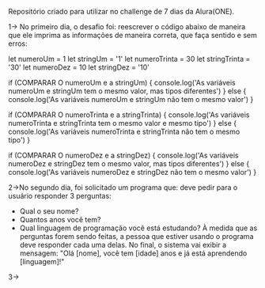 Repositório criado para utilizar no challenge de 7 dias da Alura(ONE).

1-> No primeiro dia, o desafio foi: reescrever o código abaixo de maneira que ele imprima as informações de maneira correta, que faça sentido e sem erros:

let numeroUm = 1
let stringUm = '1'
let numeroTrinta = 30
let stringTrinta = '30'
let numeroDez = 10
let stringDez = '10'

if (COMPARAR O numeroUm e a stringUm) {
  console.log('As variáveis numeroUm e stringUm tem o mesmo valor, mas tipos diferentes')
} else {
  console.log('As variáveis numeroUm e stringUm não tem o mesmo valor')
}

if (COMPARAR O numeroTrinta e a stringTrinta) {
  console.log('As variáveis numeroTrinta e stringTrinta tem o mesmo valor e mesmo tipo')
} else {
  console.log('As variáveis numeroTrinta e stringTrinta não tem o mesmo tipo')
}

if (COMPARAR O numeroDez e a stringDez) {
  console.log('As variáveis numeroDez e stringDez tem o mesmo valor, mas tipos diferentes')
} else {
  console.log('As variáveis numeroDez e stringDez não tem o mesmo valor')
}

2->No segundo dia, foi solicitado um programa que: deve pedir para o usuário responder 3 perguntas:
- Qual o seu nome?
- Quantos anos você tem?
- Qual linguagem de programação você está estudando?
À medida que as perguntas forem sendo feitas, a pessoa que estiver usando o programa deve responder cada uma delas.
No final, o sistema vai exibir a mensagem:
"Olá [nome], você tem [idade] anos e já está aprendendo [linguagem]!"

3->
